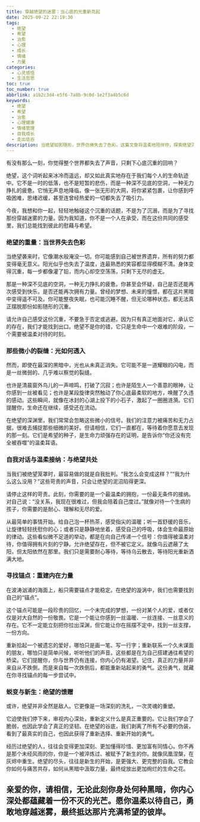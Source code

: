 ```yaml
---
title: 穿越绝望的迷雾：当心底的光重新亮起
date: 2025-09-22 22:19:30
tags:
  - 绝望
  - 希望
  - 治愈
  - 心理
  - 成长
  - 情绪
  - 力量
categories:
  - 心灵感悟
  - 生活哲思
toc: true
toc_number: true
abbrlink: a1b2c3d4-e5f6-7a8b-9c0d-1e2f3a4b5c6d
keywords:
  - 绝望
  - 希望
  - 治愈
  - 心理健康
  - 情绪管理
  - 自我成长
  - 走出低谷
description: 当绝望如影随形，世界仿佛失去了色彩。这篇文章将温柔地陪伴你，探索绝望深处的真实感受，并指引你如何从那些微小的裂缝中，重新寻回心底的光芒与力量。这是一场关于自我接纳、温柔疗愈和勇敢重生的旅程。
---
```


有没有那么一刻，你觉得整个世界都失去了声音，只剩下心底沉重的回响？

绝望，这个词听起来冰冷而遥远，却又如此真实地存在于我们每个人的生命轨迹中。它不是一时的低落，也不是短暂的悲伤，而是一种深不见底的空洞，一种无力挣扎的疲惫。它悄无声息地降临，像一张无形的大网，将你紧紧包裹，让你感到呼吸困难，思绪迟缓，甚至连曾经热爱的一切都失去了吸引力。

今夜，我想和你一起，轻轻地触碰这个沉重的话题，不是为了沉溺，而是为了寻找那份穿越迷雾的力量。因为我知道，你不是一个人在承受，而在这份共同的感受里，我们总能找到彼此的慰藉与希望。

### 绝望的重量：当世界失去色彩

当绝望袭来时，它像潮水般淹没一切。你可能感到自己被世界遗弃，所有的努力都变得毫无意义。阳光似乎也失去了温度，连最熟悉的笑容都显得模糊不清。身体变得沉重，每一步都像灌了铅，而内心却空空荡荡，只剩下无尽的虚无。

那是一种深不见底的空洞，一种无力挣扎的疲惫。你甚至会怀疑，自己是否还能再次感受到快乐，是否还能再次拥有力量。曾经的梦想、未来的憧憬，都在这片黑暗中变得遥不可及。你可能整夜失眠，也可能沉睡不醒，但无论哪种状态，都无法真正摆脱那份如影随形的沉重。

请允许自己感受这份沉重，不要急于否定或逃避。因为只有真正地面对它，承认它的存在，我们才能找到出口。绝望不是你的错，它只是生命中一个艰难的阶段，一个需要被温柔对待的时刻。

### 那些微小的裂缝：光如何透入

然而，即使在最深的黑暗中，光也从未真正消失。它可能不是一道耀眼的闪电，而是一丝微弱的、几乎难以察觉的裂缝。

也许是清晨窗外鸟儿的一声啼鸣，打破了沉寂；也许是陌生人一个善意的眼神，让你感到一丝被看见；也许是某段旋律突然触动了你心底最柔软的地方，唤醒了久违的感动。这些瞬间，就像在冰封的心湖上投下的小石子，激起了一圈圈涟漪。它们提醒你，生命还在继续，感受还在流动。

在绝望的深渊里，我们常常会忽略这些微小的信号。我们的注意力被痛苦和无力占据，很难去捕捉那些细微的美好。但请相信，它们一直都在，等待着你愿意去发现的那一刻。它们是希望的种子，是生命力顽强存在的证明，是告诉你“你还没有完全被吞噬”的温柔耳语。

### 自我对话与温柔接纳：与绝望共处

当我们被绝望笼罩时，最容易做的就是自我批判。“我怎么会变成这样？”“我为什么这么没用？”这些苛责的声音，只会让绝望的泥沼陷得更深。

请停止这样的苛责。此刻，你需要的是一个最温柔的拥抱，一份最无条件的接纳。对自己说：“没关系，我现在很难过，但我会陪着自己度过。”就像对待一个生病的孩子，你需要的是耐心、理解和无尽的爱。

从最简单的事情开始。给自己泡一杯热茶，感受指尖的温暖；听一首舒缓的音乐，让旋律轻轻抚慰你的心；或者只是静静地坐着，感受自己的呼吸，体会生命最原始的律动。这些看似微不足道的举动，都是在向自己传递一个信号：你值得被温柔对待，你值得拥有片刻的宁静。允许绝望存在，但不被它定义。就像乌云遮蔽了太阳，但太阳依然在那里。我们只是需要耐心等待，等待乌云散去，等待阳光重新洒满大地。

### 寻找锚点：重建内在力量

在波涛汹涌的海面上，船只需要锚点才能稳定。在绝望的漩涡中，我们也需要找到自己的“锚点”。

这个锚点可能是一段珍贵的回忆，一个未完成的梦想，一份对某个人的爱，或者仅仅是对大自然的一份敬畏。它是一个能让你感到一丝温暖、一丝连接、一丝意义的存在。它不一定能立刻把你拉出深渊，但它能让你在摇摆不定中，找到一丝支撑，一份方向。

重新拾起一个被遗忘的爱好，哪怕只是画一笔、写一行字；重新联系一个久未谋面的朋友，哪怕只是简单问候，听听他们的声音。这些都是在为自己搭建通往希望的桥梁。它们提醒你，你与世界仍有连接，你内心仍有渴望。记住，真正的力量并非来自从不跌倒，而是来自每一次跌倒后，都能重新站起来的勇气。这份勇气，就藏在你寻找锚点的每一步尝试中。

### 蜕变与新生：绝望的馈赠

或许，绝望并非全然是敌人。它更像是一场深刻的洗礼，一次灵魂的重塑。

它迫使我们停下来，审视内心深处，重新定义什么是真正重要的。它让我们学会了脆弱，也因此学会了真正的坚韧。在绝望的谷底，我们剥离了所有不必要的伪装，看到了最真实的自己，也因此获得了重新选择、重新开始的勇气。

经历过绝望的人，往往会变得更加深刻、更加懂得珍惜、更加富有同情心。你不再是那个未经风雨的你，你是一个被淬炼过、被赋予了新生的你。就像凤凰涅槃，在灰烬中重生。绝望的尽头，往往是新生的开始，是更强大、更完整的自我。它教会你如何与痛苦共存，如何从黑暗中汲取力量，最终绽放出更加绚烂的生命之花。

亲爱的你，请相信，无论此刻你身处何种黑暗，你内心深处都蕴藏着一份不灭的光芒。愿你温柔以待自己，勇敢地穿越迷雾，最终抵达那片充满希望的彼岸。
---